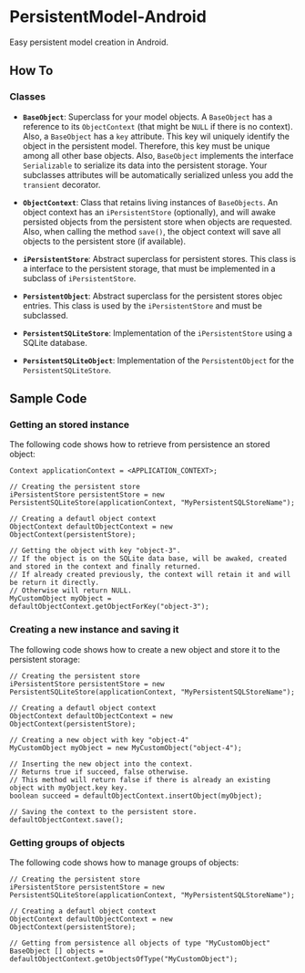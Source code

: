 PersistentModel-Android
=======================

Easy persistent model creation in Android. 

## How To

### Classes

- **`BaseObject`**: Superclass for your model objects. A `BaseObject` has a reference to its `ObjectContext` (that might be `NULL` if there is no context). Also, a `BaseObject` has a `key` attribute. This key wil uniquely identify the object in the persistent model. Therefore, this key must be unique among all other base objects. Also, `BaseObject` implements the interface `Serializable` to serialize its data into the persistent storage. Your subclasses attributes will be automatically serialized unless you add the `transient` decorator.

- **`ObjectContext`**: Class that retains living instances of `BaseObjects`. An object context has an `iPersistentStore` (optionally), and will awake persisted objects from the persistent store when objects are requested. Also, when calling the method `save()`, the object context will save all objects to the persistent store (if available).

- **`iPersistentStore`**: Abstract superclass for persistent stores. This class is a interface to the persistent storage, that must be implemented in a subclass of `iPersistentStore`.

- **`PersistentObject`**: Abstract superclass for the persistent stores objec entries. This class is used by the `iPersistentStore` and must be subclassed. 

- **`PersistentSQLiteStore`**: Implementation of the `iPersistentStore` using a SQLite database.

- **`PersistentSQLiteObject`**: Implementation of the `PersistentObject` for the `PersistentSQLiteStore`.

## Sample Code

### Getting an stored instance

The following code shows how to retrieve from persistence an stored object:

    Context applicationContext = <APPLICATION_CONTEXT>;
    
    // Creating the persistent store
    iPersistentStore persistentStore = new PersistentSQLiteStore(applicationContext, "MyPersistentSQLStoreName");
    
    // Creating a defautl object context
    ObjectContext defaultObjectContext = new ObjectContext(persistentStore);
    
    // Getting the object with key "object-3". 
    // If the object is on the SQLite data base, will be awaked, created and stored in the context and finally returned.
    // If already created previously, the context will retain it and will be return it directly.
    // Otherwise will return NULL.
    MyCustomObject myObject = defaultObjectContext.getObjectForKey("object-3");
    
### Creating a new instance and saving it
    
The following code shows how to create a new object and store it to the persistent storage:

    // Creating the persistent store
    iPersistentStore persistentStore = new PersistentSQLiteStore(applicationContext, "MyPersistentSQLStoreName");
    
    // Creating a defautl object context
    ObjectContext defaultObjectContext = new ObjectContext(persistentStore);
    
    // Creating a new object with key "object-4"
    MyCustomObject myObject = new MyCustomObject("object-4"); 
    
    // Inserting the new object into the context. 
    // Returns true if succeed, false otherwise.
    // This method will return false if there is already an existing object with myObject.key key.
    boolean succeed = defaultObjectContext.insertObject(myObject);
    
    // Saving the context to the persistent store.
    defaultObjectContext.save();
    
### Getting groups of objects

The following code shows how to manage groups of objects:

    // Creating the persistent store
    iPersistentStore persistentStore = new PersistentSQLiteStore(applicationContext, "MyPersistentSQLStoreName");
    
    // Creating a defautl object context
    ObjectContext defaultObjectContext = new ObjectContext(persistentStore);
    
    // Getting from persistence all objects of type "MyCustomObject"
    BaseObject [] objects = defaultObjectContext.getObjectsOfType("MyCustomObject");
    
    
